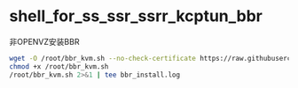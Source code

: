# shell_for_ss_ssr_ssrr_kcptun_bbr

<a name="Install_command">非OPENVZ安装BBR
```Bash
wget -O /root/bbr_kvm.sh --no-check-certificate https://raw.githubusercontent.com/Jenking-Zhang/shell_for_ss_ssr_ssrr_kcptun_bbr/master/bbr_kvm.sh
chmod +x /root/bbr_kvm.sh
/root/bbr_kvm.sh 2>&1 | tee bbr_install.log
```
